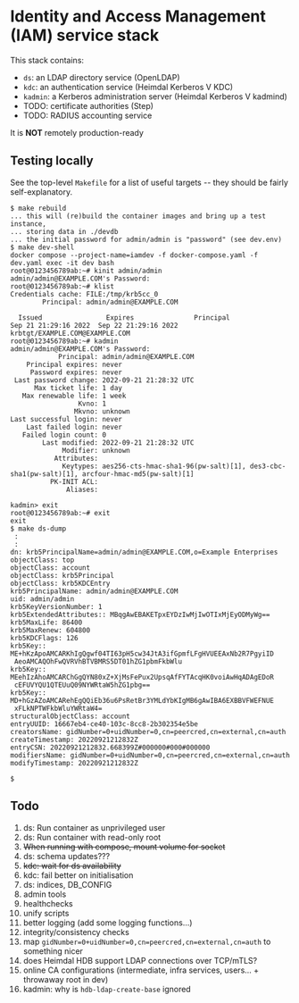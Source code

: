 # Identity and Access Management (IAM) service stack

This stack contains:

* `ds`: an LDAP directory service (OpenLDAP)
* `kdc`: an authentication service (Heimdal Kerberos V KDC)
* `kadmin`: a Kerberos administration server (Heimdal Kerberos V kadmind)
* TODO: certificate authorities (Step)
* TODO: RADIUS accounting service

It is **NOT** remotely production-ready

## Testing locally

See the top-level `Makefile` for a list of useful targets -- they should be
fairly self-explanatory.


```
$ make rebuild
... this will (re)build the container images and bring up a test instance,
... storing data in ./devdb
... the initial password for admin/admin is "password" (see dev.env)
$ make dev-shell
docker compose --project-name=iamdev -f docker-compose.yaml -f dev.yaml exec -it dev bash
root@0123456789ab:~# kinit admin/admin
admin/admin@EXAMPLE.COM's Password:
root@0123456789ab:~# klist
Credentials cache: FILE:/tmp/krb5cc_0
        Principal: admin/admin@EXAMPLE.COM

  Issued                Expires               Principal
Sep 21 21:29:16 2022  Sep 22 21:29:16 2022  krbtgt/EXAMPLE.COM@EXAMPLE.COM
root@0123456789ab:~# kadmin
admin/admin@EXAMPLE.COM's Password: 
            Principal: admin/admin@EXAMPLE.COM
    Principal expires: never
     Password expires: never
 Last password change: 2022-09-21 21:28:32 UTC
      Max ticket life: 1 day
   Max renewable life: 1 week
                 Kvno: 1
                Mkvno: unknown
Last successful login: never
    Last failed login: never
   Failed login count: 0
        Last modified: 2022-09-21 21:28:32 UTC
             Modifier: unknown
           Attributes: 
             Keytypes: aes256-cts-hmac-sha1-96(pw-salt)[1], des3-cbc-sha1(pw-salt)[1], arcfour-hmac-md5(pw-salt)[1]
          PK-INIT ACL: 
              Aliases: 

kadmin> exit
root@0123456789ab:~# exit
exit
$ make ds-dump
 :
 :
dn: krb5PrincipalName=admin/admin@EXAMPLE.COM,o=Example Enterprises
objectClass: top
objectClass: account
objectClass: krb5Principal
objectClass: krb5KDCEntry
krb5PrincipalName: admin/admin@EXAMPLE.COM
uid: admin/admin
krb5KeyVersionNumber: 1
krb5ExtendedAttributes:: MBqgAwEBAKETpxEYDzIwMjIwOTIxMjEyODMyWg==
krb5MaxLife: 86400
krb5MaxRenew: 604800
krb5KDCFlags: 126
krb5Key:: ME+hKzApoAMCARKhIgQgwf04TI63pH5cw34JtA3ifGpmfLFgHVUEEAxNb2R7PgyiID
 AeoAMCAQOhFwQVRVhBTVBMRS5DT01hZG1pbmFkbWlu
krb5Key:: MEehIzAhoAMCARChGgQYN80xZ+XjMsFePux2UpsqAfFYTAcqHK0voiAwHqADAgEDoR
 cEFUVYQU1QTEUuQ09NYWRtaW5hZG1pbg==
krb5Key:: MD+hGzAZoAMCARehEgQQiEb36u6PsRetBr3YMLdYbKIgMB6gAwIBA6EXBBVFWEFNUE
 xFLkNPTWFkbWluYWRtaW4=
structuralObjectClass: account
entryUUID: 16667eb4-ce40-103c-8cc8-2b302354e5be
creatorsName: gidNumber=0+uidNumber=0,cn=peercred,cn=external,cn=auth
createTimestamp: 20220921212832Z
entryCSN: 20220921212832.668399Z#000000#000#000000
modifiersName: gidNumber=0+uidNumber=0,cn=peercred,cn=external,cn=auth
modifyTimestamp: 20220921212832Z

$ 
```

## Todo

1. ds: Run container as unprivileged user
2. ds: Run container with read-only root
3. ~~When running with compose, mount volume for socket~~
4. ds: schema updates???
5. ~~kdc: wait for ds availability~~
6. kdc: fail better on initialisation
7. ds: indices, DB_CONFIG
8. admin tools
9. healthchecks
10. unify scripts
11. better logging (add some logging functions...)
12. integrity/consistency checks
13. map `gidNumber=0+uidNumber=0,cn=peercred,cn=external,cn=auth` to something nicer
14. does Heimdal HDB support LDAP connections over TCP/mTLS?
15. online CA configurations (intermediate, infra services, users… + throwaway root in dev)
16. kadmin: why is `hdb-ldap-create-base` ignored

